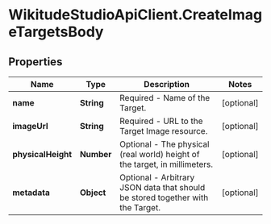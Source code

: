 # WikitudeStudioApiClient.CreateImageTargetsBody

## Properties
Name | Type | Description | Notes
------------ | ------------- | ------------- | -------------
**name** | **String** | Required - Name of the Target. | [optional] 
**imageUrl** | **String** | Required - URL to the Target Image resource. | [optional] 
**physicalHeight** | **Number** | Optional - The physical (real world) height of the target, in millimeters. | [optional] 
**metadata** | **Object** | Optional - Arbitrary JSON data that should be stored together with the Target. | [optional] 


